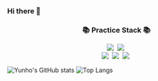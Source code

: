 ### Hi there 👋

<!--
**Yunho-seo/Yunho-seo** is a ✨ _special_ ✨ repository because its `README.md` (this file) appears on your GitHub profile.

Here are some ideas to get you started:

- 🔭 I’m currently working on ...
- 🌱 I’m currently learning ...
- 👯 I’m looking to collaborate on ...
- 🤔 I’m looking for help with ...
- 💬 Ask me about ...
- 📫 How to reach me: ...
- 😄 Pronouns: ...
- ⚡ Fun fact: ...
-->

<h3 align="center">📚 Practice Stack 📚</h3>
<p align="center">
  <img src="https://img.shields.io/badge/Python-3766AB?style=flat-square&logo=Python&logoColor=white"/></a>&nbsp 
  <img src="https://img.shields.io/badge/C-ffb13b?style=flat-square&logo=C&logoColor=white"/></a>&nbsp 
<br>
  <img src="https://img.shields.io/badge/SpringBoot-6DB33F?style=flat-square&logo=SpringBoot&logoColor=white"/></a>&nbsp 
  <img src="https://img.shields.io/badge/R-2496ED?style=flat-square&logo=R&logoColor=white"/></a>&nbsp 
  <img src="https://img.shields.io/badge/Mysql-007396?style=flat-square&logo=Mysql&logoColor=white"/></a>&nbsp
</p>

![Yunho's GitHub stats](https://github-readme-stats.vercel.app/api?username=Yunho-seo&show_icons=true&theme=transparent)
![Top Langs](https://github-readme-stats.vercel.app/api/top-langs/?username=Yunho-seo&layout=Demo&theme=onedark)

